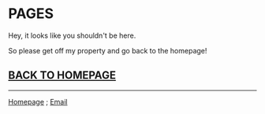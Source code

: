 # PAGES

Hey, it looks like you shouldn't be here.

So please get off my property and go back to the homepage!

## [BACK TO HOMEPAGE](/)


****
[Homepage](/) ; [Email](mailto:acht@mmmarco.de)